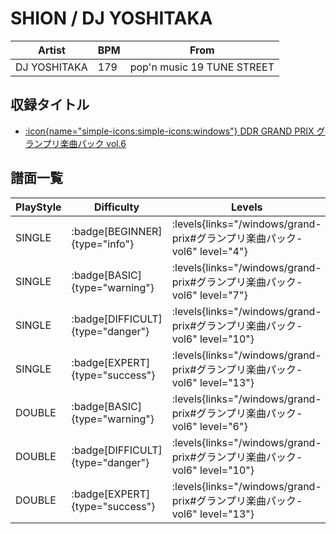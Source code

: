 # SHION / DJ YOSHITAKA

|Artist|BPM|From|
|------|---|----|
|DJ YOSHITAKA|179|pop'n music 19 TUNE STREET|

## 収録タイトル

- [:icon{name="simple-icons:simple-icons:windows"} DDR GRAND PRIX グランプリ楽曲パック vol.6](/windows/grand-prix#グランプリ楽曲パック-vol6)

## 譜面一覧

|PlayStyle|Difficulty|Levels|Notes|Movie|
|---------|----------|------|-----|-----|
|SINGLE| :badge[BEGINNER]{type="info"}| :levels{links="/windows/grand-prix#グランプリ楽曲パック-vol6" level="4"}|152/1||
|SINGLE| :badge[BASIC]{type="warning"}| :levels{links="/windows/grand-prix#グランプリ楽曲パック-vol6" level="7"}|262/2||
|SINGLE| :badge[DIFFICULT]{type="danger"}| :levels{links="/windows/grand-prix#グランプリ楽曲パック-vol6" level="10"}|384/3||
|SINGLE| :badge[EXPERT]{type="success"}| :levels{links="/windows/grand-prix#グランプリ楽曲パック-vol6" level="13"}|507/8||
|DOUBLE| :badge[BASIC]{type="warning"}| :levels{links="/windows/grand-prix#グランプリ楽曲パック-vol6" level="6"}|268/7||
|DOUBLE| :badge[DIFFICULT]{type="danger"}| :levels{links="/windows/grand-prix#グランプリ楽曲パック-vol6" level="10"}|410/3||
|DOUBLE| :badge[EXPERT]{type="success"}| :levels{links="/windows/grand-prix#グランプリ楽曲パック-vol6" level="13"}|483/11||
